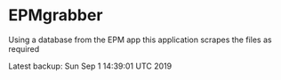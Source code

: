 # EPMgrabber
Using a database from the EPM app this application scrapes the files as required


Latest backup: Sun Sep 1 14:39:01 UTC 2019
